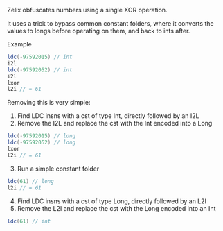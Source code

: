 Zelix obfuscates numbers using a single XOR operation.

It uses a trick to bypass common constant folders, where it converts the values to longs before operating on them, and back to ints after.

Example
```Java
ldc(-97592015) // int
i2l
ldc(-97592052) // int
i2l
lxor
l2i // = 61
```

Removing this is very simple:
1. Find LDC insns with a cst of type Int, directly followed by an I2L
2. Remove the I2L and replace the cst with the Int encoded into a Long
```Java
ldc(-97592015) // long
ldc(-97592052) // long
lxor
l2i // = 61
```
3. Run a simple constant folder
```Java
ldc(61) // long
l2i // = 61
```
4. Find LDC insns with a cst of type Long, directly followed by an L2I
5. Remove the L2I and replace the cst with the Long encoded into an Int
```Java
ldc(61) // int
```
